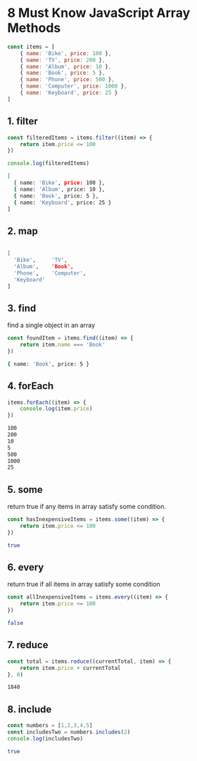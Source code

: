 
# 8 Must Know JavaScript Array Methods

```javascript
const items = [
    { name: 'Bike', price: 100 },
    { name: 'TV', price: 200 },
    { name: 'Album', price: 10 },
    { name: 'Book', price: 5 },
    { name: 'Phone', price: 500 },
    { name: 'Computer', price: 1000 },
    { name: 'Keyboard', price: 25 }
]
```

## 1. filter

```javascript
const filteredItems = items.filter((item) => {
    return item.price <= 100
})

console.log(filteredItems)
```

```bash
[
  { name: 'Bike', price: 100 },
  { name: 'Album', price: 10 },
  { name: 'Book', price: 5 },
  { name: 'Keyboard', price: 25 }
]
```

## 2. map

```javascript

```


```bash
[
  'Bike',     'TV',
  'Album',    'Book',
  'Phone',    'Computer',
  'Keyboard'
]
```

## 3. find

find a single object in an array

```javascript
const foundItem = items.find((item) => {
    return item.name === 'Book'
})
```

```bash
{ name: 'Book', price: 5 }
```


## 4. forEach

```javascript
items.forEach((item) => {
    console.log(item.price)
})
```

```bash
100
200
10
5
500
1000
25
```


## 5. some

return true if any items in array satisfy some condition.

```javascript
const hasInexpensiveItems = items.some((item) => {
    return item.price <= 100
})
```

```bash
true
```

## 6. every

return true if all items in array satisfy some condition

```javascript
const allInexpensiveItems = items.every((item) => {
    return item.price <= 100
})
```

```bash
false
```

## 7. reduce



```javascript
const total = items.reduce((currentTotal, item) => {
    return item.price + currentTotal
}, 0)
```

```bash
1840
```


## 8. include

```javascript
const numbers = [1,2,3,4,5]
const includesTwo = numbers.includes(2)
console.log(includesTwo)
```

```bash
true
```



